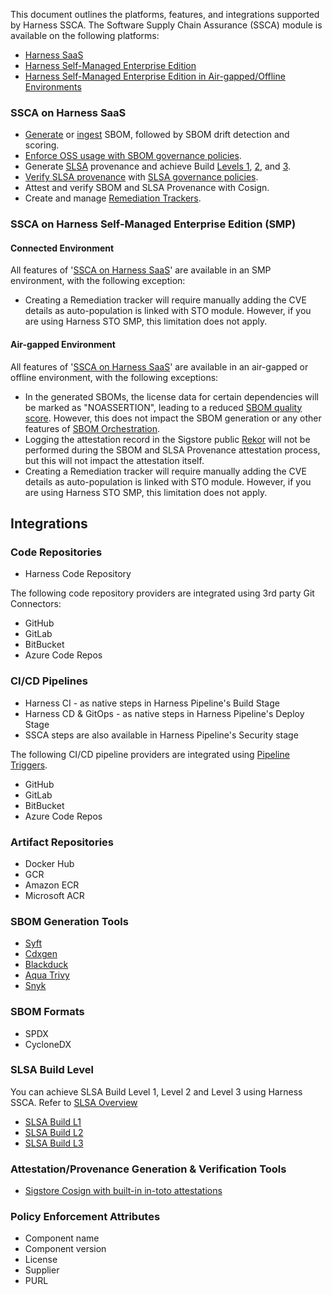 This document outlines the platforms, features, and integrations supported by Harness SSCA.
The Software Supply Chain Assurance (SSCA) module is available on the following platforms:
- [Harness SaaS](#ssca-on-harness-saas)
- [Harness Self-Managed Enterprise Edition](#connected-environment)
- [Harness Self-Managed Enterprise Edition in Air-gapped/Offline Environments](#air-gapped-environment)

### SSCA on Harness SaaS
- [Generate](../sbom/generate-sbom.md) or [ingest](../sbom/ingest-sbom-data.md) SBOM, followed by SBOM drift detection and scoring.
- [Enforce OSS usage with SBOM governance policies](../sbom-policies/enforce-sbom-policies.md).
- Generate [SLSA](../slsa/overview.md) provenance and achieve Build [Levels 1](../slsa/overview.md#how-to-comply-with-slsa-level-1), [2](../slsa/overview.md#how-to-comply-with-slsa-level-2), and [3](../slsa/overview.md#how-to-comply-with-slsa-level-3).
- [Verify SLSA provenance](../slsa/verify-slsa.md) with [SLSA governance policies](../slsa/verify-slsa.md#enforce-policies-on-slsa-provenance).
- Attest and verify SBOM and SLSA Provenance with Cosign.
- Create and manage [Remediation Trackers](../remediation-tracker/overview.md).

### SSCA on Harness Self-Managed Enterprise Edition (SMP)

#### Connected Environment
All features of '[SSCA on Harness SaaS](#ssca-on-harness-saas)' are available in an SMP environment, with the following exception:

- Creating a Remediation tracker will require manually adding the CVE details as auto-population is linked with STO module. However, if you are using Harness STO SMP, this limitation does not apply.

#### Air-gapped Environment
All features of '[SSCA on Harness SaaS](#ssca-on-harness-saas)' are available in an air-gapped or offline environment, with the following exceptions:

- In the generated SBOMs, the license data for certain dependencies will be marked as "NOASSERTION", leading to a reduced [SBOM quality score](../sbom/sbom-score.md). However, this does not impact the SBOM generation or any other features of [SBOM Orchestration](../sbom/generate-sbom.md).
- Logging the attestation record in the Sigstore public [Rekor](https://docs.sigstore.dev/logging/overview/) will not be performed during the SBOM and SLSA Provenance attestation process, but this will not impact the attestation itself.
- Creating a Remediation tracker will require manually adding the CVE details as auto-population is linked with STO module. However, if you are using Harness STO SMP, this limitation does not apply.

## Integrations
### Code Repositories

* Harness Code Repository

The following code repository providers are integrated using 3rd party Git Connectors:

* GitHub 
* GitLab
* BitBucket
* Azure Code Repos

### CI/CD Pipelines

* Harness CI - as native steps in Harness Pipeline's Build Stage
* Harness CD & GitOps - as native steps in Harness Pipeline's Deploy Stage
* SSCA steps are also available in Harness Pipeline's Security stage

The following CI/CD pipeline providers are integrated using [Pipeline Triggers](/docs/platform/triggers/triggering-pipelines.md).

* GitHub
* GitLab
* BitBucket 
* Azure Code Repos

### Artifact Repositories

* Docker Hub
* GCR
* Amazon ECR
* Microsoft ACR

### SBOM Generation Tools

* [Syft](/docs/software-supply-chain-assurance/sbom/generate-sbom.md)
* [Cdxgen](https://github.com/CycloneDX/cdxgen/)
* [Blackduck](/docs/software-supply-chain-assurance/sbom/generate-sbom-blackduck.md)
* [Aqua Trivy](/docs/software-supply-chain-assurance/sbom/generate-sbom-aqua-trivy.md)
* [Snyk](/docs/software-supply-chain-assurance/sbom/generate-sbom-snyk.md)

### SBOM Formats

* SPDX 
* CycloneDX

### SLSA Build Level
You can achieve SLSA Build Level 1, Level 2 and Level 3 using Harness SSCA. Refer to [SLSA Overview](../slsa/overview.md)
* [SLSA Build L1](../slsa/overview.md#how-to-comply-with-slsa-level-1)
* [SLSA Build L2](../slsa/overview.md#how-to-comply-with-slsa-level-2)
* [SLSA Build L3](../slsa/overview.md#how-to-comply-with-slsa-level-3)


### Attestation/Provenance Generation & Verification Tools

* [Sigstore Cosign with built-in in-toto attestations](https://docs.sigstore.dev/verifying/attestation/)

### Policy Enforcement Attributes

* Component name
* Component version
* License
* Supplier
* PURL
